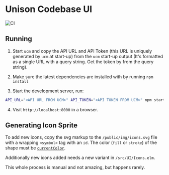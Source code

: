 Unison Codebase UI
==================

![CI](https://github.com/unisonweb/codebase-ui/workflows/CI/badge.svg)

Running
-------

1. Start `ucm` and copy the API URL and API Token (this URL is uniquely generated
   by `ucm` at start-up) from the `ucm` start-up output (It's formatted as
   a single URL with a query string. Get the token by from the query string).

2. Make sure the latest dependencies are installed with by running `npm install`

3. Start the development server, run:

  ```sh
  API_URL="<API URL FROM UCM>" API_TOKEN="<API TOKEN FROM UCM>" npm start
  ```

4. Visit `http://localhost:8000` in a browser.

Generating Icon Sprite
----------------------

To add new icons, copy the svg markup to the `/public/img/icons.svg` file with
a wrapping `<symbol>` tag with an `id`. The color (`fill` or `stroke`) of the
shape must be
[`currentColor`](https://developer.mozilla.org/en-US/docs/Web/SVG/Attribute/color).

Additionally new icons added needs a new variant in `/src/UI/Icons.elm`.

This whole process is manual and not amazing, but happens rarely.

